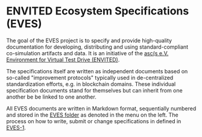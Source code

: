 # ENVITED Ecosystem Specifications (EVES)

The goal of the EVES project is to specify and provide high-quality documentation for developing, distributing and using standard-compliant co-simulation artifacts and data.
It is an initiative of the [asc(s e.V. Environment for Virtual Test Drive (ENVITED)](https://www.envited.market/).

The specifications itself are written as independent documents based on so-called "improvement protocols" typically used in de-centralized standardization efforts, e.g. in blockchain domains.
These individual specification documents stand for themselves but can inherit from one another be be linked to one another.

All EVES documents are written in Markdown format, sequentially numbered and stored in the [EVES folder](https://github.com/ASCS-eV/EVES/tree/main/EVES) as denoted in the menu on the left.
The process on how to write, submit or change specifications in defined in [EVES-1](eves-0001.md).
